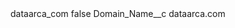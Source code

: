 <?xml version="1.0" encoding="UTF-8"?>
<CustomMetadata xmlns="http://soap.sforce.com/2006/04/metadata" xmlns:xsi="http://www.w3.org/2001/XMLSchema-instance" xmlns:xsd="http://www.w3.org/2001/XMLSchema">
    <label>dataarca_com</label>
    <protected>false</protected>
    <values>
        <field>Domain_Name__c</field>
        <value xsi:type="xsd:string">dataarca.com</value>
    </values>
</CustomMetadata>
